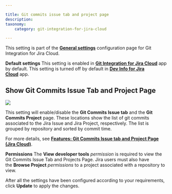 ```yaml
---

title: Git commits issue tab and project page
description:
taxonomy:
    category: git-integration-for-jira-cloud

---
```



This setting is part of the [**General settings**](/git-integration-for-jira-cloud/General-Settings) configuration page for Git Integration for Jira Cloud.

**Default settings**
This setting is enabled in [**Git Integration for Jira Cloud**](https://marketplace.atlassian.com/apps/4984/git-integration-for-jira?tab=overview&hosting=cloud) app by default.
This setting is turned off by default in [**Dev Info for Jira Cloud**](https://marketplace.atlassian.com/apps/1219270/dev-info-for-jira?hosting=cloud&tab=overview) app.

## Show Git Commits Issue Tab and Project Page

![](https://bigbrassband.atlassian.net/wiki/download/thumbnails/1207829071/gitcloud-gencfg-show-git-commits-issue-proj-tab.png?version=1&modificationDate=1645096681756&cacheVersion=1&api=v2&width=680&height=215)

This setting will enable/disable the **Git Commits Issue tab** and the **Git Commits Project** page. These locations show the list of git commits associated to the Jira Issue and Jira Project, respectively. The list is grouped by repository and sorted by commit time.

For more details, see [**Features: Git Commits Issue tab and Project Page (Jira Cloud)**](http://link.bigbrassband.com/jira-gitcloud-git-commits-and-project-view).

**Permissions**
The **View developer tools** _permission_ is required to view the Git Commits Issue Tab and Projects Page. Jira users must also have the **Browse Project** _permissions_ to a project associated with a repository to view.


After all the settings have been configured according to your requirements, click **Update** to apply the changes.

